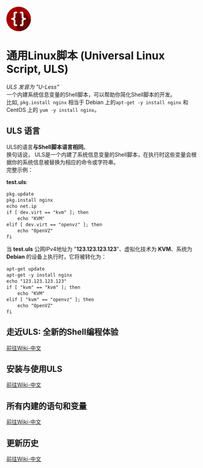 ![](https://raw.githubusercontent.com/CYRO4S/Universal-Linux-Script/master/code_64.png)
# 通用Linux脚本 (Universal Linux Script, ULS)
*ULS 发音为 "U-Less"*  
一个内建系统信息变量的Shell脚本，可以帮助你简化Shell脚本的开发。    
比如, ```pkg.install nginx``` 相当于 Debian 上的```apt-get -y install nginx``` 和 CentOS 上的 ```yum -y install nginx```。 
  
## ULS 语言  
ULS的语言**与Shell脚本语言相同**。  
换句话说， ULS是一个内建了系统信息变量的Shell脚本，在执行时这些变量会根据你的系统信息被替换为相应的命令或字符串。  
完整示例：  
  
**test.uls**:  
```
pkg.update  
pkg.install nginx  
echo net.ip  
if [ dev.virt == "kvm" ]; then  
    echo "KVM"  
elif [ dev.virt == "openvz" ]; then  
    echo "OpenVZ"  
fi  
```  
  
当 **test.uls** 公网IPv4地址为 "**123.123.123.123**"、虚拟化技术为 **KVM**、系统为 **Debian** 的设备上执行时，它将被转化为：  
```
apt-get update  
apt-get -y install nginx  
echo "123.123.123.123"  
if [ "kvm" == "kvm" ]; then  
    echo "KVM"  
elif [ "kvm" == "openvz" ]; then  
    echo "OpenVZ"  
fi  
```   
  
## 走近ULS: 全新的Shell编程体验 
[前往Wiki-中文](https://github.com/CYRO4S/Universal-Linux-Script/wiki/%E8%B5%B0%E8%BF%91ULS:-%E5%85%A8%E6%96%B0%E7%9A%84Shell%E7%BC%96%E7%A8%8B%E4%BD%93%E9%AA%8C%E3%80%82)  
  
## 安装与使用ULS  
[前往Wiki-中文](https://github.com/CYRO4S/Universal-Linux-Script/wiki/%E5%AE%89%E8%A3%85%E4%B8%8E%E4%BD%BF%E7%94%A8ULS)  
  
## 所有内建的语句和变量 
[前往Wiki-中文](https://github.com/CYRO4S/Universal-Linux-Script/wiki/%E6%89%80%E6%9C%89%E5%86%85%E5%BB%BA%E7%9A%84%E8%AF%AD%E5%8F%A5%E5%92%8C%E5%8F%98%E9%87%8F)  
  
## 更新历史
[前往Wiki-中文](https://github.com/CYRO4S/Universal-Linux-Script/wiki/%E6%9B%B4%E6%96%B0%E5%8E%86%E5%8F%B2)
